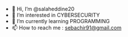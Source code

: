 - 👋 Hi, I’m @salaheddine20
- 👀 I’m interested in CYBERSECURITY
- 🌱 I’m currently learning PROGRAMMING
- 📫 How to reach me : sebachir91@gmail.com
<!---
salaheddine20/salaheddine20 is a ✨ special ✨ repository because its `README.md` (this file) appears on your GitHub profile.
You can click the Preview link to take a look at your changes.
--->
